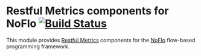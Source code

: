 Restful Metrics components for NoFlo [![Build Status](https://secure.travis-ci.org/bergie/noflo-restfulmetrics.png?branch=master)](https://travis-ci.org/bergie/noflo-restfulmetrics)
====================================

This module provides [Restful Metrics](http://www.restfulmetrics.com/) components for the [NoFlo](http://noflojs.org/) flow-based programming framework.
